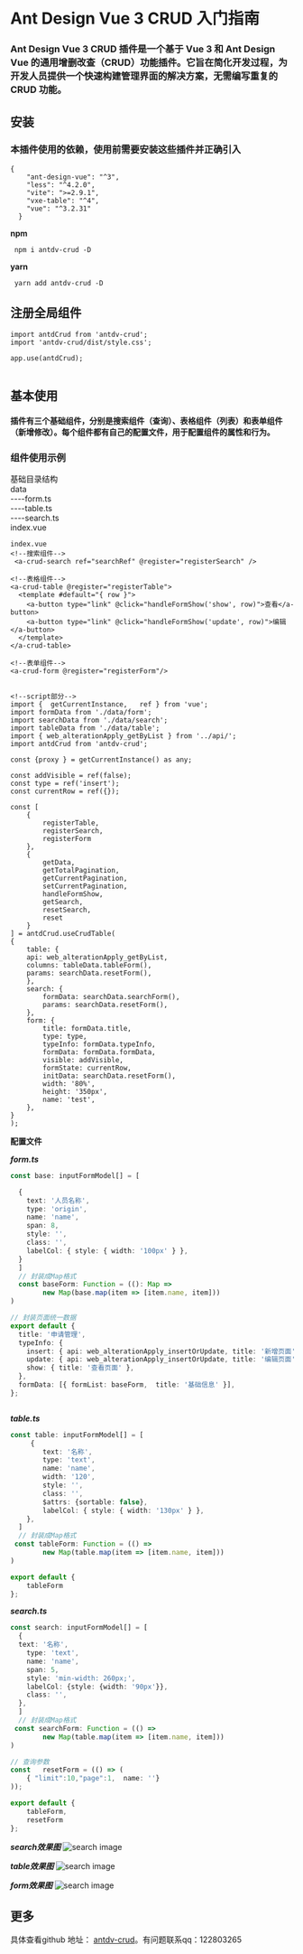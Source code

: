 # Ant Design Vue 3 CRUD 入门指南
 
### Ant Design Vue 3 CRUD 插件是一个基于 Vue 3 和 Ant Design Vue 的通用增删改查（CRUD）功能插件。它旨在简化开发过程，为开发人员提供一个快速构建管理界面的解决方案，无需编写重复的 CRUD 功能。

## 安装
### 本插件使用的依赖，使用前需要安装这些插件并正确引入
```json{4}
{
    "ant-design-vue": "^3",  
    "less": "^4.2.0",
    "vite": ">=2.9.1",
    "vxe-table": "^4",
    "vue": "^3.2.31"
  }
  ```
**npm**
 
```bash{4}
 npm i antdv-crud -D
``` 
**yarn**
 
```bash{4}
 yarn add antdv-crud -D
``` 

 ## 注册全局组件
```js{4}
import antdCrud from 'antdv-crud';
import 'antdv-crud/dist/style.css';

app.use(antdCrud);


``` 

 

## 基本使用
####  插件有三个基础组件，分别是搜索组件（查询）、表格组件（列表）和表单组件（新增修改）。每个组件都有自己的配置文件，用于配置组件的属性和行为。
### 组件使用示例

<div>基础目录结构</div>
<div>data</div>
<div>----form.ts</div>
<div>----table.ts</div>
<div>----search.ts</div>
<div>index.vue</div>


```vue
index.vue
<!--搜索组件-->
 <a-crud-search ref="searchRef" @register="registerSearch" />

<!--表格组件-->
<a-crud-table @register="registerTable">
  <template #default="{ row }">
    <a-button type="link" @click="handleFormShow('show', row)">查看</a-button>
    <a-button type="link" @click="handleFormShow('update', row)">编辑</a-button>
  </template>
</a-crud-table>

<!--表单组件-->
<a-crud-form @register="registerForm"/>


<!--script部分-->
import {  getCurrentInstance,   ref } from 'vue';
import formData from './data/form';
import searchData from './data/search';
import tableData from './data/table';
import { web_alterationApply_getByList } from '../api/';
import antdCrud from 'antdv-crud';

const {proxy } = getCurrentInstance() as any;

const addVisible = ref(false);
const type = ref('insert');
const currentRow = ref({});

const [
    {
        registerTable,
        registerSearch,
        registerForm
    },
    {
        getData,
        getTotalPagination,
        getCurrentPagination,
        setCurrentPagination,
        handleFormShow,
        getSearch,
        resetSearch,
        reset
    }
] = antdCrud.useCrudTable(
{
    table: {
    api: web_alterationApply_getByList,
    columns: tableData.tableForm(),
    params: searchData.resetForm(),
    },
    search: {
        formData: searchData.searchForm(),
        params: searchData.resetForm(),
    },
    form: {
        title: formData.title,
        type: type,
        typeInfo: formData.typeInfo,
        formData: formData.formData,
        visible: addVisible,
        formState: currentRow,
        initData: searchData.resetForm(),
        width: '80%',
        height: '350px',
        name: 'test',
    },
}
);

```

**配置文件**

***form.ts***
```form.ts
const base: inputFormModel[] = [

  {
    text: '人员名称',
    type: 'origin',
    name: 'name',
    span: 8,
    style: '',
    class: '',
    labelCol: { style: { width: '100px' } },
  }
  ]
  // 封装成Map格式
  const baseForm: Function = ((): Map =>
        new Map(base.map(item => [item.name, item]))
)

// 封装页面统一数据
export default {
  title: '申请管理',
  typeInfo: {
    insert: { api: web_alterationApply_insertOrUpdate, title: '新增页面' },
    update: { api: web_alterationApply_insertOrUpdate, title: '编辑页面' },
    show: { title: '查看页面' },
  },
  formData: [{ formList: baseForm,  title: '基础信息' }],
};



```

***table.ts***
```table.ts
const table: inputFormModel[] = [
     {
        text: '名称',
        type: 'text',
        name: 'name',
        width: '120',
        style: '',
        class: '',
        $attrs: {sortable: false},
        labelCol: { style: { width: '130px' } },
    },
  ]
  // 封装成Map格式
 const tableForm: Function = (() =>
        new Map(table.map(item => [item.name, item]))
)

export default {
    tableForm
};


```

***search.ts***
```search.ts
const search: inputFormModel[] = [
  {
  text: '名称',
    type: 'text',
    name: 'name',
    span: 5,
    style: 'min-width: 260px;',
    labelCol: {style: {width: '90px'}},
    class: '',
  },
  ]
  // 封装成Map格式
 const searchForm: Function = (() =>
        new Map(table.map(item => [item.name, item]))
)

// 查询参数
const   resetForm = (() => (
    { "limit":10,"page":1,  name: ''}
));

export default {
    tableForm,
    resetForm
};


```


***search效果图***
![search image](../public/img/search.png)

***table效果图***
![search image](../public/img/table.png)

***form效果图***
![search image](../public/img/form.png)

 



## 更多

具体查看github 地址： [antdv-crud](https://github.com/chendimao/antdv-crud)。有问题联系qq：122803265
